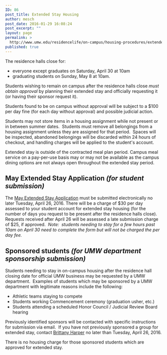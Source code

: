 ```yaml
---
ID: 86
post_title: Extended Stay Housing
author: mesch
post_date: 2016-01-29 16:08:24
post_excerpt: ""
layout: page
permalink: >
  http://www.umw.edu/residencelife/on-campus/housing-procedures/extended-stay-housing/
published: true
---
```

The residence halls close for:
<ul>
	<li>everyone except graduates on Saturday, April 30 at 10am</li>
	<li>graduating students on Sunday, May 8 at 10am.</li>
</ul>
Students wishing to remain on campus after the residence halls close <em>must obtain approval</em> by planning their extended stay and officially requesting it (or having their sponsor request it).

Students found to be on campus without approval will be subject to a $100 per day fine (for each day without approval) and possible judicial action.

Students may not store items in a housing assignment while not present or in between summer dates.  Students must remove all belongings from a housing assignment unless they are assigned for that period.  Spaces will be inspected, abandoned belongings will be discarded within 24 hours of checkout, and handling charges will be applied to the student's account.

Extended stay is outside of the contracted meal plan period. Campus meal service on a pay-per-use basis may or may not be available as the campus dining options are not always open throughout the extended stay period.
<h2>May Extended Stay Application <em>(for student submission)</em></h2>
The <a href="https://orgsync.com/59554/forms/102141">May Extended Stay Application</a> must be submitted electronically no later Tuesday, April 26, 2016. There will be a charge of $30 per day assessed to your student account for extended stay housing (for the number of days you request to be present after the residence halls close).  Requests received after April 26 will be assessed a late submission charge of $25, if approved.  <em>Note:  students needing to stay for a few hours past 10am on April 30 need to complete the form but will not be charged the per day fee.</em>
<h2>Sponsored students <em>(for UMW department sponsorship submission)</em></h2>
Students needing to stay in on-campus housing after the residence hall closing date for official UMW business may be requested by a UMW department.  Examples of students which may be sponsored by a UMW department with legitimate reasons include the following:
<ul>
	<li>Athletic teams staying to compete</li>
	<li>Students working Commencement ceremony (graduation usher, etc.)</li>
	<li>Students attending a scheduled Honor Council / Judicial Review Board hearing</li>
</ul>
Previously identified sponsors will be contacted with specific instructions for submission via email.  If you have not previously sponsored a group for extended stay, contact <a href="mailto:bharper@umw.edu">Brittany Harper</a> no later than Tuesday, April 26, 2016.

There is no housing charge for those sponsored students which are approved for extended stay.
<h2></h2>